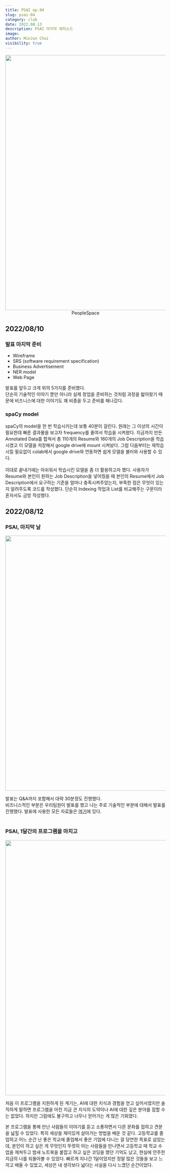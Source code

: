 ```yaml
---
title: PSAI ep.04
slug: psai-04
category: club
date: 2022.08.13
description: PSAI 마지막 에피소드
image: 
author: MinJun Choi
visibility: true
---
```


<center>
<img src="/psai-04/03.jpg"  width="800">
PeopleSpace
</center>

## 2022/08/10
### 발표 마지막 준비
* Wireframe 
* SRS (software requirement specification)
* Business Advertisement
* NER model
* Web Page

발표를 앞두고 크게 위의 5가지를 준비했다. </br>
단순히 기술적인 이야기 뿐만 아니라 실제 창업을 준비하는 것처럼 과정을 밟아왔기 때문에 비즈니스에 대한 이야기도 꽤 비중을 두고 준비를 해나갔다. </br>

### spaCy model
spaCy의 model을 한 번 학습시키는데 보통 40분이 걸린다. 원래는 그 이상의 시간이 필요한데 빠른 결과물을 보고자 frequency를 줄여서 학습을 시켜왔다. 지금까지 만든 Annotated Data를 합쳐서 총 110개의 Resume와 160개의 Job Description을 학습시켰고 이 모델을 저장해서 google drive에 mount 시켜놨다. 그럼 다음부터는 재학습시킬 필요없이 colab에서 google drive와 연동하면 쉽게 모델을 불러와 사용할 수 있다.
</br></br>
이대로 끝내기에는 아쉬워서 학습시킨 모델을 좀 더 활용하고자 했다. 사용자가 Resume와 본인이 원하는 Job Description을 넣어줬을 때 본인의 Resume에서 Job Description에서 요구하는 기준을 얼마나 충족시켜주었는지, 부족한 점은 무엇이 있는지 알려주도록 코드를 작성했다. 단순히 Indexing 작업과 List를 비교해주는 구문이라 혼자서도 금방 작성했다.
</br>

## 2022/08/12
### PSAI, 마지막 날
<center>
<img src="/psai-04/01.jpg"  width="800">
</center>

발표는 Q&A까지 포함해서 대략 30분정도 진행했다. </br>비즈니스적인 부분은 우리팀원이 발표를 했고 나는 주로 기술적인 부분에 대해서 발표를 진행했다. 발표에 사용한 모든 자료들은 [여기](https://github.com/tulee3474/AI_Resume_Builder)에 있다.</br></br>

### PSAI, 1달간의 프로그램을 마치고
<center>
<img src="/psai-04/02.jpg"  width="800">
</center>

처음 이 프로그램을 지원하게 된 계기는, AI에 대한 지식과 경험을 얻고 싶어서였지만 솔직하게 말하면 프로그램을 마친 지금 큰 지식의 도약이나 AI에 대한 깊은 분야를 접할 수는 없었다. 하지만 그럼에도 불구하고 너무나 얻어가는 게 많은 기회였다. </br>

본 프로그램을 통해 만난 사람들의 이야기를 듣고 소통하면서 다른 문화를 접하고 견문을 넓힐 수 있었다. 특히 세상을 재미있게 살아가는 방법을 배운 것 같다. 고등학교를 졸업하고 어느 순간 난 좋은 학교에 졸업해서 좋은 기업에 다니는 걸 당연한 목표로 삼았는데, 본인이 하고 싶은 게 무엇인지 뚜렷히 아는 사람들을 만나면서 고등학교 때 학교 수업을 제쳐두고 밤새 노트북을 붙잡고 하고 싶은 코딩을 했던 기억도 났고, 현실에 안주한 지금의 나를 되돌아볼 수 있었다. 빠르게 지나간 1달이었지만 정말 많은 것들을 보고 느끼고 배울 수 있었고, 세상은 내 생각보다 넓다는 사실을 다시 느꼈던 순간이었다. </br></br>